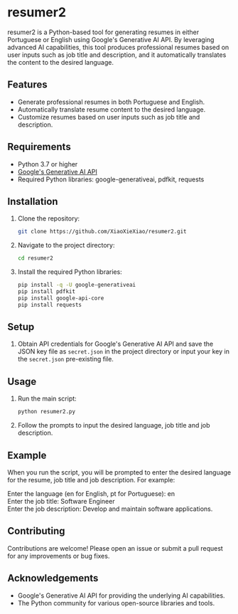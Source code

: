 # resumer2

resumer2 is a Python-based tool for generating resumes in either Portuguese or English using Google's Generative AI API. By leveraging advanced AI capabilities, this tool produces professional resumes based on user inputs such as job title and description, and it automatically translates the content to the desired language.

## Features

- Generate professional resumes in both Portuguese and English.
- Automatically translate resume content to the desired language.
- Customize resumes based on user inputs such as job title and description.

## Requirements

- Python 3.7 or higher
- [Google's Generative AI API](https://cloud.google.com/gen-ai)
- Required Python libraries: google-generativeai, pdfkit, requests

## Installation

1. Clone the repository:
    ```bash
    git clone https://github.com/XiaoXieXiao/resumer2.git
    ```
2. Navigate to the project directory:
    ```bash
    cd resumer2
    ```
3. Install the required Python libraries:
    ```bash
    pip install -q -U google-generativeai
    pip install pdfkit
    pip install google-api-core
    pip install requests
    ```

## Setup

1. Obtain API credentials for Google's Generative AI API and save the JSON key file as `secret.json` in the project directory or input your key in the `secret.json` pre-existing file.

## Usage

1. Run the main script:
    ```bash
    python resumer2.py
    ```
2. Follow the prompts to input the desired language, job title and job description.

## Example

When you run the script, you will be prompted to enter the desired language for the resume, job title and job description. For example:

Enter the language (en for English, pt for Portuguese): en <br>
Enter the job title: Software Engineer <br>
Enter the job description: Develop and maintain software applications. 

## Contributing

Contributions are welcome! Please open an issue or submit a pull request for any improvements or bug fixes.

## Acknowledgements

- Google's Generative AI API for providing the underlying AI capabilities.
- The Python community for various open-source libraries and tools.
